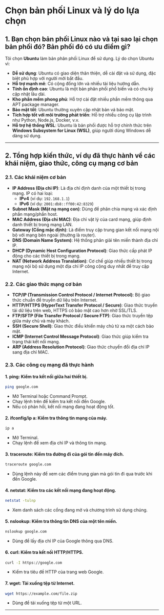 # Chọn bản phối Linux và lý do lựa chọn

## 1. Bạn chọn bản phối Linux nào và tại sao lại chọn bản phối đó? Bản phối đó có ưu điểm gì?
Tôi chọn **Ubuntu** làm bản phân phối Linux để sử dụng. Lý do chọn Ubuntu vì:

- **Dễ sử dụng**: Ubuntu có giao diện thân thiện, dễ cài đặt và sử dụng, đặc biệt phù hợp với người mới bắt đầu.
- **Hỗ trợ mạnh mẽ**: Có cộng đồng lớn và nhiều tài liệu hướng dẫn.
- **Tính ổn định cao**: Ubuntu là một bản phân phối phổ biến và có chu kỳ cập nhật lâu dài.
- **Kho phần mềm phong phú**: Hỗ trợ cài đặt nhiều phần mềm thông qua APT package manager.
- **Bảo mật tốt**: Ubuntu thường xuyên cập nhật bản vá bảo mật.
- **Tích hợp tốt với môi trường phát triển**: Hỗ trợ nhiều công cụ lập trình như Python, Node.js, Docker, v.v.
- **Hỗ trợ hệ thống WSL**: Ubuntu là bản phối được hỗ trợ chính thức trên **Windows Subsystem for Linux (WSL)**, giúp người dùng Windows dễ dàng sử dụng.

---

## 2. Tổng hợp kiến thức, ví dụ đã thực hành về các khái niệm, giao thức, công cụ mạng cơ bản

### 2.1. Các khái niệm cơ bản
- **IP Address (Địa chỉ IP)**: Là địa chỉ định danh của một thiết bị trong mạng. IP có hai loại:
  - **IPv4** (ví dụ: `192.168.1.1`)
  - **IPv6** (ví dụ: `2001:db8::ff00:42:8329`)
- **Subnet Mask (Mặt nạ mạng con)**: Dùng để phân chia mạng và xác định phần mạng/phần host.
- **MAC Address (Địa chỉ MAC)**: Địa chỉ vật lý của card mạng, giúp định danh thiết bị trong mạng LAN.
- **Gateway (Cổng mặc định)**: Là điểm truy cập trung gian kết nối mạng nội bộ với mạng bên ngoài (thường là router).
- **DNS (Domain Name System)**: Hệ thống phân giải tên miền thành địa chỉ IP.
- **DHCP (Dynamic Host Configuration Protocol)**: Giao thức cấp phát IP động cho các thiết bị trong mạng.
- **NAT (Network Address Translation)**: Cơ chế giúp nhiều thiết bị trong mạng nội bộ sử dụng một địa chỉ IP công cộng duy nhất để truy cập Internet.

### 2.2. Các giao thức mạng cơ bản
- **TCP/IP (Transmission Control Protocol / Internet Protocol)**: Bộ giao thức chuẩn để truyền dữ liệu trên Internet.
- **HTTP/HTTPS (HyperText Transfer Protocol / Secure)**: Giao thức truyền tải dữ liệu trên web, HTTPS có bảo mật cao hơn nhờ SSL/TLS.
- **FTP/SFTP (File Transfer Protocol / Secure FTP)**: Giao thức truyền tệp giữa máy chủ và máy khách.
- **SSH (Secure Shell)**: Giao thức điều khiển máy chủ từ xa một cách bảo mật.
- **ICMP (Internet Control Message Protocol)**: Giao thức giúp kiểm tra trạng thái kết nối mạng.
- **ARP (Address Resolution Protocol)**: Giao thức chuyển đổi địa chỉ IP sang địa chỉ MAC.

### 2.3. Các công cụ mạng đã thực hành
#### 1. **ping**: Kiểm tra kết nối giữa hai thiết bị.
  ```sh
  ping google.com
  ```
  - Mở Terminal hoặc Command Prompt.
  - Chạy lệnh trên để kiểm tra kết nối đến Google.
  - Nếu có phản hồi, kết nối mạng đang hoạt động tốt.

#### 2. **ifconfig/ip a**: Kiểm tra thông tin mạng của máy.
  ```sh
  ip a
  ```
  - Mở Terminal.
  - Chạy lệnh để xem địa chỉ IP và thông tin mạng.

#### 3. **traceroute**: Kiểm tra đường đi của gói tin đến máy đích.
  ```sh
  traceroute google.com
  ```
  - Dùng lệnh này để xem các điểm trung gian mà gói tin đi qua trước khi đến Google.

#### 4. **netstat**: Kiểm tra các kết nối mạng đang hoạt động.
  ```sh
  netstat -tulnp
  ```
  - Xem danh sách các cổng đang mở và chương trình sử dụng chúng.

#### 5. **nslookup**: Kiểm tra thông tin DNS của một tên miền.
  ```sh
  nslookup google.com
  ```
  - Dùng để lấy địa chỉ IP của Google thông qua DNS.

#### 6. **curl**: Kiểm tra kết nối HTTP/HTTPS.
  ```sh
  curl -I https://google.com
  ```
  - Kiểm tra tiêu đề HTTP của trang web Google.

#### 7. **wget**: Tải xuống tệp từ Internet.
  ```sh
  wget https://example.com/file.zip
  ```
  - Dùng để tải xuống tệp từ một URL.

---
